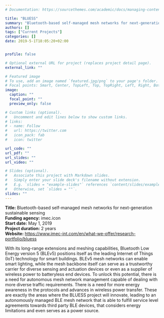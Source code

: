 ```yaml
---
# Documentation: https://sourcethemes.com/academic/docs/managing-content/

title: "BLUESS"
summary: "Bluetooth-based self-managed mesh networks for next-generation sustainable sensing (imec.icon, 2019-2021)"
authors: []
tags: ["Current Projects"]
categories: []
date: 2019-5-1T18:05:20+02:00


profile: false

# Optional external URL for project (replaces project detail page).
external_link: ""

# Featured image
# To use, add an image named `featured.jpg/png` to your page's folder.
# Focal points: Smart, Center, TopLeft, Top, TopRight, Left, Right, BottomLeft, Bottom, BottomRight.
image:
  caption: ""
  focal_point: ""
  preview_only: false

# Custom links (optional).
#   Uncomment and edit lines below to show custom links.
# links:
# - name: Follow
#   url: https://twitter.com
#   icon_pack: fab
#   icon: twitter

url_code: ""
url_pdf: ""
url_slides: ""
url_video: ""

# Slides (optional).
#   Associate this project with Markdown slides.
#   Simply enter your slide deck's filename without extension.
#   E.g. `slides = "example-slides"` references `content/slides/example-slides.md`.
#   Otherwise, set `slides = ""`.
slides: ""
---
```


**Title:** Bluetooth-based self-managed mesh networks for next-generation sustainable sensing\
**Funding agency:** imec.icon\
**Start date:** May 1, 2019\
**Project duration:** 2 years\
**Website:** <https://www.imec-int.com/en/what-we-offer/research-portfolio/bluess>

With its long-range extensions and meshing capabilities, Bluetooth Low Energy version 5 (BLEv5) positions itself as the leading Internet of Things (IoT) technology for smart buildings. BLEv5 mesh networks can enable smart lighting, while the mesh backbone itself can serve as a trustworthy carrier for diverse sensing and actuation devices or even as a supplier of wireless power to batteryless end devices. To unlock this potential, there is a need for autonomous mesh network management capable of dealing with more diverse traffic requirements. There is a need for more energy awareness in the protocols and advances in wireless power transfer. These are exactly the areas where the BLUESS project will innovate, leading to an autonomously managed BLE mesh network that is able to fulfill service level agreements towards third party BLE devices, that considers energy limitations and even serves as a power source.

